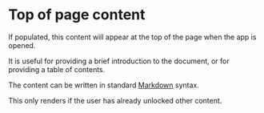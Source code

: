 <!-- 
Title: Index
Author: Nathan Hollows
ID: index
-->

# Top of page content

If populated, this content will appear at the top of the page when the app is opened.

It is useful for providing a brief introduction to the document, or for providing a table of contents.

The content can be written in standard [Markdown](https://www.markdownguide.org/basic-syntax/) syntax.

This only renders if the user has already unlocked other content.
